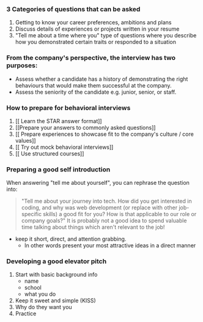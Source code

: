 ### 3 Categories of questions that can be asked
1.  Getting to know your career preferences, ambitions and plans
2.  Discuss details of experiences or projects written in your resume
3.  "Tell me about a time where you" type of questions where you describe how you demonstrated certain traits or responded to a situation

### From the company's perspective, the interview has two purposes:
-   Assess whether a candidate has a history of demonstrating the right behaviours that would make them successful at the company.
-   Assess the seniority of the candidate e.g. junior, senior, or staff.

### How to prepare for behavioral interviews

1. [[ Learn the STAR answer format]]
2.  [[Prepare your answers to commonly asked questions]]
3. [[ Prepare experiences to showcase fit to the company's culture / core values]]
4. [[ Try out mock behavioral interviews]]
5. [[ Use structured courses]]

### Preparing a good self introduction
When answering "tell me about yourself", you can rephrase the question into:

> "Tell me about your journey into tech. How did you get interested in coding, and why was web development (or replace with other job-specific skills) a good fit for you? How is that applicable to our role or company goals?" It is probably not a good idea to spend valuable time talking about things which aren't relevant to the job!

- keep it short, direct, and attention grabbing. 
	- In other words present your most attractive ideas in a direct manner
### Developing a good elevator pitch
1. Start with basic background info
	- name
	- school
	- what you do
2. Keep it sweet and simple (KISS)
3. Why do they want you
4. Practice